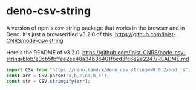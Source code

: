 # deno-csv-string

A version of npm's csv-string package that works in the browser and in Deno. It's just a browserified v3.2.0 of this: https://github.com/Inist-CNRS/node-csv-string

Here's the README of v3.2.0: https://github.com/Inist-CNRS/node-csv-string/blob/e0cb5fbffee2ee48a34b36401f6cd3fc6e2e2247/README.md


```js
import CSV from "https://deno.land/x/deno_csv_string@v0.0.2/mod.js";
const arr = CSV.parse('a,b,c\na,b,c');
const str = CSV.stringify(arr);
```

